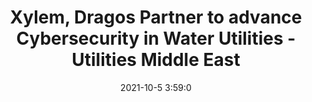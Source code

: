 ---
"title": "Xylem, Dragos Partner to advance Cybersecurity in Water Utilities - Utilities Middle East"
"date": "2021-10-5 3:59:0"
"feed_name": "GOOGLENEWSINDUSTRIAL"
"feed_website": "https://news.google.com/search?q=industrial%2Bincident&hl=en-US&gl=US&ceid=US:en"
"feed_rss": "https://news.google.com/rss/search?q=industrial%2Bincident&hl=en-US&gl=US&ceid=US:en"
"link": "https://www.utilities-me.com/news/xylem-dragos-partner-to-advance-cybersecurity-in-water-utilities"
"source": "{'href': 'https://www.utilities-me.com', 'title': 'Utilities Middle East'}"
"file": "_posts/2021-1-1-a74dd77100919d0d7e487bfe28173cfb2dfaa96b.md"
"accident": "0"
"drilling": "0"
"dead": "0"
"injured": "0"
"arrested": "0"
"place": "unknown place"
"where": "unknown site"
"causes": "unknown"
"place_uri": "unknown place"
---